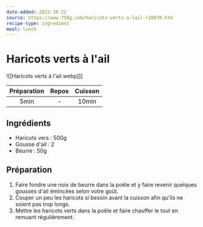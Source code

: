 ```yaml
---
date-added: 2022-10-22
source: https://www.750g.com/haricots-verts-a-lail-r28870.htm
recipe-type: ingredient
meal: lunch
---
```


# Haricots verts à l'ail

![[Haricots verts à l'ail.webp]]]

| Préparation | Repos | Cuisson |
|:-----------:|:-----:|:-------:|
|    5min     |   -   |  10min  |

## Ingrédients

- Haricots vers : 500g
- Gousse d'ail : 2
- Beurre : 50g

## Préparation

1. Faire fondre une noix de beurre dans la poêle et y faire revenir quelques gousses d'ail émincées selon votre goût.
2. Couper un peu les haricots si besoin avant la cuisson afin qu'ils ne soient pas trop longs.
3. Mettre les haricots verts dans la poêle et faire chauffer le tout en remuant régulièrement.
